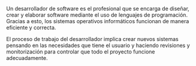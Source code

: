 Un desarrollador de software es el profesional que se encarga de diseñar, crear y elaborar software mediante el uso de lenguajes de programación. Gracias a esto, los sistemas operativos informáticos funcionan de manera eficiente y correcta.

El proceso de trabajo del desarrollador implica crear nuevos sistemas pensando en las necesidades que tiene el usuario y haciendo revisiones y monitorización para controlar que todo el proyecto funcione adecuadamente.
